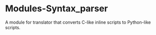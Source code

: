 # Modules-Syntax_parser
A module for translator that converts C-like inline scripts to Python-like scripts.
